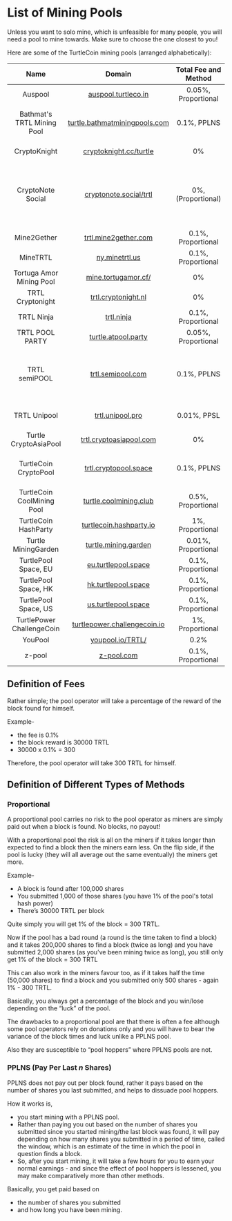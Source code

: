 # List of Mining Pools

Unless you want to solo mine, which is unfeasible for many people, you will need a pool to mine towards. Make sure to choose the one closest to you!

Here are some of the TurtleCoin mining pools (arranged alphabetically):

|            Name            |                            Domain                            | Total Fee and Method |                 Min. Payout                  |        Location        |                            Notes                             |
| :------------------------: | :----------------------------------------------------------: | :------------------: | :------------------------------------------: | :--------------------: | :----------------------------------------------------------: |
|          Auspool           |      [auspool.turtleco.in](https://auspool.turtleco.in)      | 0.05%, Proportional  |                    1 TRTL                    |       Australia        |                              -                               |
| Bathmat's TRTL Mining Pool | [turtle.bathmatminingpools.com](http://turtle.bathmatminingpools.com) |     0.1%, PPLNS      |  Wallet: 100 TRTL <br />Exchange: 500 TRTL   |          USA           |                   Supports XMR-Node-Proxy                    |
|        CryptoKnight        |   [cryptoknight.cc/turtle](https://cryptoknight.cc/turtle)   |          0%          |                   100 TRTL                   |        Germany         |                    Seems to be very shady                    |
|     CryptoNote Social      |   [cryptonote.social/trtl](https://cryptonote.social/trtl)   |  0%, (Proportional)  | 0 TRTL(anything higher than transaction fee) |       California       | **No payments page, be wary.** Read `details details details` section carefully. |
|        Mine2Gether         |     [trtl.mine2gether.com](https://trtl.mine2gether.com)     |  0.1%, Proportional  |                   500 TRTL                   |        Germany         |                              -                               |
|          MineTRTL          |           [ny.minetrtl.us](http://ny.minetrtl.us)            |  0.1%, Proportional  |                   500 TRTL                   |        New York        |                           No HTTPS                           |
|  Tortuga Amor Mining Pool  |       [mine.tortugamor.cf/](http://mine.tortugamor.cf)       |          0%          |                  0.01 TRTL                   |          USA           |                           No HTTPS                           |
|      TRTL Cryptonight      |      [trtl.cryptonight.nl](https://trtl.cryptonight.nl)      |          0%          |                   500 TRTL                   |      Netherlands       |                    Broken(Partial) HTTPS                     |
|         TRTL Ninja         |               [trtl.ninja](http://trtl.ninja)                |  0.1%, Proportional  |                   100 TRTL                   |         France         |                              -                               |
|      TRTL POOL PARTY       |      [turtle.atpool.party](http://turtle.atpool.party)       | 0.05%, Proportional  |                   500 TRTL                   |     Multi-Regional     |                              -                               |
|       TRTL semiPOOL        |        [trtl.semipool.com](http://trtl.semipool.com)         |     0.1%, PPLNS      |  Wallet: 500 TRTL<br />Exchange: 1000 TRTL   |     Multi-Regional     |   **Website appears to be broken** Supports XMR-Node-Proxy   |
|        TRTL Unipool        |         [trtl.unipool.pro](https://trtl.unipool.pro)         |     0.01%, PPSL      |                   100 TRTL                   |         Canada         |             Special mining modes, PPSR and PSM.              |
|   Turtle CryptoAsiaPool    |  [trtl.cryptoasiapool.com](http://trtl.cryptoasiapool.com)   |          0%          |                   100 TRTL                   |          Asia          |                           No HTTPS                           |
|   TurtleCoin CryptoPool    |    [trtl.cryptopool.space](https://trtl.cryptopool.space)    |     0.1%, PPLNS      |  Wallet: 100 TRTL <br /> Exchange: 500 TRTL  | St. Ghislain / Belgium |                     Supports XMRIG-Proxy                     |
| TurtleCoin CoolMining Pool |   [turtle.coolmining.club](http://turtle.coolmining.club)    |  0.5%, Proportional  |                    3 TRTL                    |         France         |                              -                               |
|    TurtleCoin HashParty    |  [turtlecoin.hashparty.io](http://turtlecoin.hashparty.io/)  |   1%, Proportional   |                   100 TRTL                   |          USA           |                           No HTTPS                           |
|    Turtle MiningGarden     |     [turtle.mining.garden](http://turtle.mining.garden)      | 0.01%, Proportional  |                   100 TRTL                   |        Germany         |                              -                               |
|    TurtlePool Space, EU    |      [eu.turtlepool.space](https://eu.turtlepool.space)      |  0.1%, Proportional  |                  1000 TRTL                   |         London         |                              -                               |
|    TurtlePool Space, HK    |      [hk.turtlepool.space](https://hk.turtlepool.space)      |  0.1%, Proportional  |                  1000 TRTL                   |       Hong Kong        |                              -                               |
|    TurtlePool Space, US    |      [us.turtlepool.space](http://us.turtlepool.space)       |  0.1%, Proportional  |                  1000 TRTL                   |         Dallas         |                              -                               |
| TurtlePower ChallengeCoin  | [turtlepower.challengecoin.io](http://turtlepower.challengecoin.io) |   1%, Proportional   |                   500 TRTL                   |          USA           |                              -                               |
|          YouPool           |         [youpool.io/TRTL/](https://youpool.io/TRTL)          |         0.2%         |                  1000 TRTL                   |         China          |           -            |
|           z-pool           |               [z-pool.com](http://z-pool.com)                |  0.1%, Proportional  |                   500 TRTL                   |        Germany         |                              -                               |

## Definition of Fees

Rather simple; the pool operator will take a percentage of the reward of the block found for himself.

Example-

- the fee is 0.1%
- the block reward is 30000 TRTL
- 30000 x 0.1% = 300

Therefore, the pool operator will take 300 TRTL for himself. 



## Definition of Different Types of Methods

### Proportional

A proportional pool carries no risk to the pool operator as miners are simply paid out when a block is found. No blocks, no payout! 

With a proportional pool the risk is all on the miners if it takes longer than expected to find a block then the miners earn less. On the flip side, if the pool is lucky (they will all average out the same eventually) the miners get more. 

Example-

- A block is found after 100,000 shares
- You submitted 1,000 of those shares (you have 1% of the pool's total hash power)
- There’s 30000 TRTL per block

Quite simply you will get 1% of the block = 300 TRTL. 

Now if the pool has a bad round (a round is the time taken to find a block) and it takes 200,000 shares to find a block (twice as long) and you have submitted 2,000 shares (as you’ve been mining twice as long), you still only get 1% of the block = 300 TRTL

This can also work in the miners favour too, as if it takes half the time (50,000 shares) to find a block and you submitted only 500 shares - again 1% - 300 TRTL.

Basically, you always get a percentage of the block and you win/lose depending on the “luck” of the pool.



The drawbacks to a proportional pool are that there is often a fee although some pool operators rely on donations only and you will have to bear the variance of the block times and luck unlike a PPLNS pool. 

Also they are susceptible to “pool hoppers” where PPLNS pools are not.

### PPLNS (Pay Per Last *n* Shares)

PPLNS does not pay out per block found, rather it pays based on the number of shares you last submitted, and helps to dissuade pool hoppers.

How it works is, 

* you start mining with a PPLNS pool. 
* Rather than paying you out based on the number of shares you submitted since you started mining/the last block was found, it will pay depending on how many shares you submitted in a period of time, called the window, which is an estimate of the time in which the pool in question finds a block. 
* So, after you start mining, it will take a few hours for you to earn your normal earnings - and since the effect of pool hoppers is lessened, you may make comparatively more than other methods. 

Basically, you get paid based on 

- the number of shares you submitted
- and how long you have been mining.






